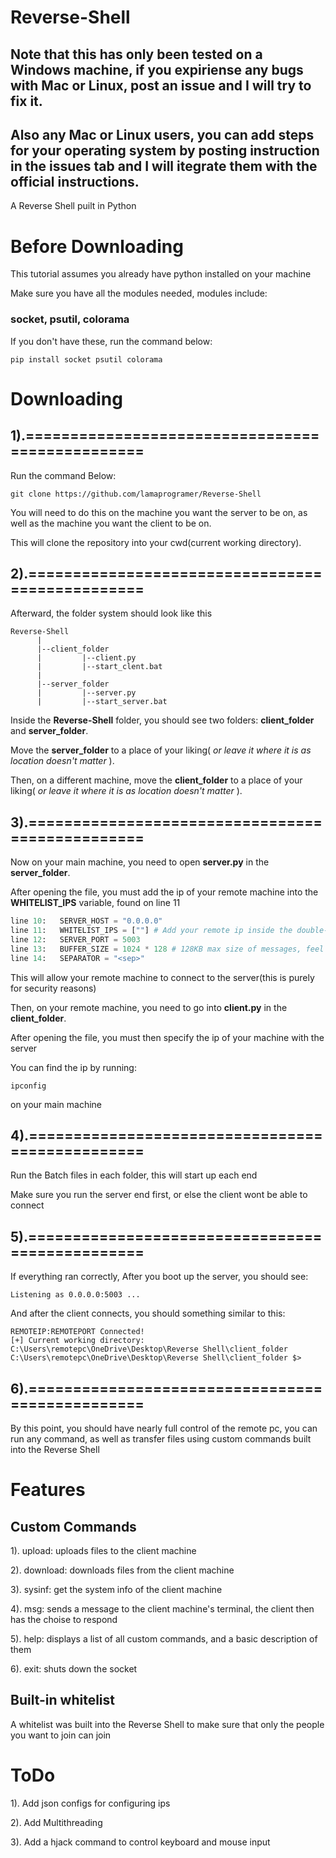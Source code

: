 # Reverse-Shell
## Note that this has only been tested on a Windows machine, if you expiriense any bugs with Mac or Linux, post an issue and I will try to fix it.

## Also any Mac or Linux users, you can add steps for your operating system by posting instruction in the issues tab and I will itegrate them with the official instructions.

A Reverse Shell puilt in Python

# Before Downloading
This tutorial assumes you already have python installed on your machine

Make sure you have all the modules needed, modules include:

### socket, psutil, colorama

If you don't have these, run the command below:
```
pip install socket psutil colorama
```

# Downloading

## 1).================================================
Run the command Below:
```
git clone https://github.com/lamaprogramer/Reverse-Shell
```

You will need to do this on the machine you want the server to be on, as well as the machine you want the client to be on.

This will clone the repository into your cwd(current working directory).

## 2).================================================
Afterward, the folder system should look like this
```
Reverse-Shell
      |
      |--client_folder
      |         |--client.py
      |         |--start_clent.bat
      |
      |--server_folder
      |         |--server.py
      |         |--start_server.bat
```
Inside the **Reverse-Shell** folder, you should see two folders: **client_folder** and **server_folder**.

Move the **server_folder** to a place of your liking( *or leave it where it is as location doesn't matter* ).

Then, on a different machine, move the **client_folder** to a place of your liking( *or leave it where it is as location doesn't matter* ).

## 3).================================================
Now on your main machine, you need to open **server.py** in the **server_folder**.

After opening the file, you must add the ip of your remote machine into the **WHITELIST_IPS** variable, found on line 11
```python
line 10:   SERVER_HOST = "0.0.0.0"
line 11:   WHITELIST_IPS = [""] # Add your remote ip inside the double-quotes
line 12:   SERVER_PORT = 5003
line 13:   BUFFER_SIZE = 1024 * 128 # 128KB max size of messages, feel free to increase
line 14:   SEPARATOR = "<sep>"
```

This will allow your remote machine to connect to the server(this is purely for security reasons)



Then, on your remote machine, you need to go into **client.py** in the **client_folder**.

After opening the file, you must then specify the ip of your machine with the server

You can find the ip by running:
```
ipconfig
```
on your main machine

## 4).================================================
Run the Batch files in each folder, this will start up each end

Make sure you run the server end first, or else the client wont be able to connect

## 5).================================================
If everything ran correctly, After you boot up the server, you should see:
```
Listening as 0.0.0.0:5003 ...
```
And after the client connects, you should something similar to this:
```
REMOTEIP:REMOTEPORT Connected!
[+] Current working directory: C:\Users\remotepc\OneDrive\Desktop\Reverse Shell\client_folder
C:\Users\remotepc\OneDrive\Desktop\Reverse Shell\client_folder $>
```

## 6).================================================
By this point, you should have nearly full control of the remote pc, you can run any command, as well as transfer files using custom commands built into the Reverse Shell


# Features
## Custom Commands
1). upload: uploads files to the client machine

2). download: downloads files from the client machine

3). sysinf: get the system info of the client machine

4). msg: sends a message to the client machine's terminal, the client then has the choise to respond

5). help: displays a list of all custom commands, and a basic description of them

6). exit: shuts down the socket

## Built-in whitelist
A whitelist was built into the Reverse Shell to make sure that only the people you want to join can join



# ToDo
1). Add json configs for configuring ips

2). Add Multithreading

3). Add a hjack command to control keyboard and mouse input

